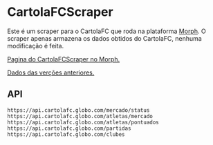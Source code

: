 # CartolaFCScraper

Este é um scraper para o CartolaFC que roda na plataforma [Morph](https://morph.io).
O scraper apenas armazena os dados obtidos do CartolaFC, nenhuma modificação é feita.

[Pagina do CartolaFCScraper no Morph.](https://morph.io/thevtm/CartolaFCScraper)

[Dados das verções anteriores.](https://github.com/thevtm/CartolaFCDados)

## API

    https://api.cartolafc.globo.com/mercado/status    
    https://api.cartolafc.globo.com/atletas/mercado
    https://api.cartolafc.globo.com/atletas/pontuados
    https://api.cartolafc.globo.com/partidas
    https://api.cartolafc.globo.com/clubes

